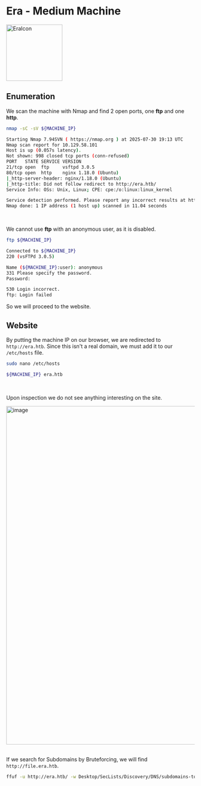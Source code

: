 # Era - Medium Machine

<img width="150" height="150" alt="EraIcon" src="https://github.com/user-attachments/assets/3191c775-b6b9-4095-8468-ece6e3096285" />

## Enumeration

We scan the machine with Nmap and find 2 open ports, one **ftp** and one **http**.

```bash
nmap -sC -sV ${MACHINE_IP}

Starting Nmap 7.94SVN ( https://nmap.org ) at 2025-07-30 19:13 UTC
Nmap scan report for 10.129.58.101
Host is up (0.057s latency).
Not shown: 998 closed tcp ports (conn-refused)
PORT   STATE SERVICE VERSION
21/tcp open  ftp     vsftpd 3.0.5
80/tcp open  http    nginx 1.18.0 (Ubuntu)
|_http-server-header: nginx/1.18.0 (Ubuntu)
|_http-title: Did not follow redirect to http://era.htb/
Service Info: OSs: Unix, Linux; CPE: cpe:/o:linux:linux_kernel

Service detection performed. Please report any incorrect results at https://nmap.org/submit/ .
Nmap done: 1 IP address (1 host up) scanned in 11.04 seconds
```
<br/>

We cannot use **ftp** with an anonymous user, as it is disabled.

```bash
ftp ${MACHINE_IP}

Connected to ${MACHINE_IP}
220 (vsFTPd 3.0.5)

Name (${MACHINE_IP}:user): anonymous
331 Please specify the password.
Password:

530 Login incorrect.
ftp: Login failed
```

So we will proceed to the website.

## Website
By putting the machine IP on our browser, we are redirected to `http://era.htb`. Since this isn't a real domain, we must add it to our `/etc/hosts` file.

```bash
sudo nano /etc/hosts

${MACHINE_IP} era.htb
```
<br/>

Upon inspection we do not see anything interesting on the site.

<img width="1920" height="901" alt="image" src="https://github.com/user-attachments/assets/3ed281fb-e6fd-4192-80da-c0e388657659" />
<br/>
<br/>

If we search for Subdomains by Bruteforcing, we will find `http://file.era.htb`.

```bash
ffuf -u http://era.htb/ -w Desktop/SecLists/Discovery/DNS/subdomains-top1million-5000.txt -H "Host: http://FUZZ.era.htb/"
```

